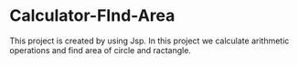 # Calculator-FInd-Area
This project is created by using Jsp. In this project we calculate arithmetic operations  and find area of circle and ractangle.

